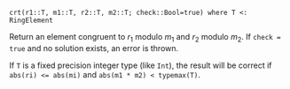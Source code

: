 ```
crt(r1::T, m1::T, r2::T, m2::T; check::Bool=true) where T <: RingElement
```

Return an element congruent to $r_1$ modulo $m_1$ and $r_2$ modulo $m_2$. If `check = true` and no solution exists, an error is thrown.

If `T` is a fixed precision integer type (like `Int`), the result will be correct if `abs(ri) <= abs(mi)` and `abs(m1 * m2) < typemax(T)`.
